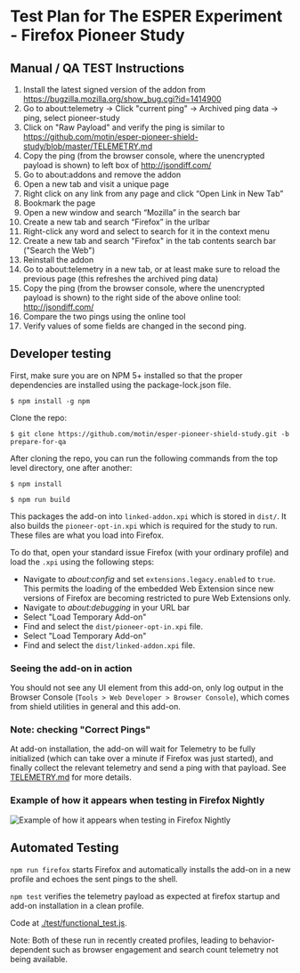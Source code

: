 # Test Plan for The ESPER Experiment - Firefox Pioneer Study

## Manual / QA TEST Instructions

1. Install the latest signed version of the addon from https://bugzilla.mozilla.org/show_bug.cgi?id=1414900
1. Go to about:telemetry -> Click "current ping" -> Archived ping data -> ping, select pioneer-study
1. Click on "Raw Payload" and verify the ping is similar to https://github.com/motin/esper-pioneer-shield-study/blob/master/TELEMETRY.md
1. Copy the ping (from the browser console, where the unencrypted payload is shown) to left box of http://jsondiff.com/
1. Go to about:addons and remove the addon
1. Open a new tab and visit a unique page
1. Right click on any link from any page and click “Open Link in New Tab”
1. Bookmark the page
1. Open a new window and search “Mozilla” in the search bar
1. Create a new tab and search “Firefox” in the urlbar
1. Right-click any word and select to search for it in the context menu
1. Create a new tab and search "Firefox" in the tab contents search bar ("Search the Web")
1. Reinstall the addon
1. Go to about:telemetry in a new tab, or at least make sure to reload the previous page (this refreshes the archived ping data)
1. Copy the ping (from the browser console, where the unencrypted payload is shown) to the right side of the above online tool: http://jsondiff.com/
1. Compare the two pings using the online tool
1. Verify values of some fields are changed in the second ping.

## Developer testing

First, make sure you are on NPM 5+ installed so that the proper dependencies are installed using the package-lock.json file.

`$ npm install -g npm`

Clone the repo:

`$ git clone https://github.com/motin/esper-pioneer-shield-study.git -b prepare-for-qa`

After cloning the repo, you can run the following commands from the top level directory, one after another:

`$ npm install`

`$ npm run build`

This packages the add-on into `linked-addon.xpi` which is stored in `dist/`. It also builds the `pioneer-opt-in.xpi` which is required for the study to run. These files are what you load into Firefox.

To do that, open your standard issue Firefox (with your ordinary profile) and load the `.xpi` using the following steps:

* Navigate to _about:config_ and set `extensions.legacy.enabled` to `true`. This permits the loading of the embedded Web Extension since new versions of Firefox are becoming restricted to pure Web Extensions only.
* Navigate to _about:debugging_ in your URL bar
* Select "Load Temporary Add-on"
* Find and select the `dist/pioneer-opt-in.xpi` file.
* Select "Load Temporary Add-on"
* Find and select the `dist/linked-addon.xpi` file.

### Seeing the add-on in action

You should not see any UI element from this add-on, only log output in the Browser Console (`Tools > Web Developer > Browser Console`), which comes from shield utilities in general and this add-on.

### Note: checking "Correct Pings"

At add-on installation, the add-on will wait for Telemetry to be fully initialized
(which can take over a minute if Firefox was just started), and finally collect the relevant telemetry and send a ping with that payload.
See [TELEMETRY.md](./TELEMETRY.md) for more details.

### Example of how it appears when testing in Firefox Nightly

![Example of how it appears when testing in Firefox Nightly](https://user-images.githubusercontent.com/793037/33172067-4fd68b42-d057-11e7-8f38-4185d60831ce.png)

## Automated Testing

`npm run firefox` starts Firefox and automatically installs the add-on in a new profile and echoes the sent pings to the shell.

`npm test` verifies the telemetry payload as expected at firefox startup and add-on installation in a clean profile.

Code at [./test/functional_test.js](./test/functional_test.js).

Note: Both of these run in recently created profiles, leading to behavior-dependent such as browser engagement and search count telemetry not being available.
